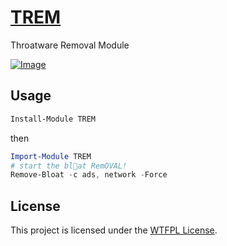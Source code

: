 ﻿# [TREM](https://www.powershellgallery.com/packages/TREM)

Throatware Removal Module

[![Image](https://github.com/user-attachments/assets/9b5e5912-9379-4fc5-9991-c89e8703e4d5)](https://bsky.app/profile/heptaglemious.bsky.social/post/3lglk6jjl7s2i)

## Usage

```PowerShell
Install-Module TREM
```

then

```PowerShell
Import-Module TREM
# start the bl🤬at RemOVAL!
Remove-Bloat -c ads, network -Force
```

## License

This project is licensed under the [WTFPL License](LICENSE).
